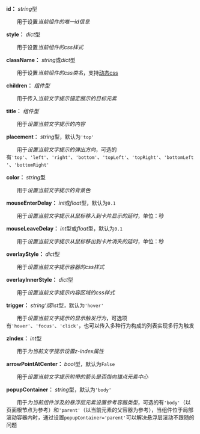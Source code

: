 **id：** *string*型

　　用于设置*当前组件的唯一id信息*

**style：** *dict*型

　　用于设置*当前组件的css样式*

**className：** *string*或*dict*型

　　用于设置*当前组件的css类名*，支持[动态css](/advanced-classname)

**children：** *组件型*

　　用于传入*当前文字提示锚定展示的目标元素*

**title：** *组件型*

　　用于*设置当前文字提示的内容*

**placement：** *string*型，默认为`'top'`

　　用于*设置当前文字提示的弹出方向*，可选的有`'top'`、`'left'`、`'right'`、`'bottom'`、`'topLeft'`、`'topRight'`、`'bottomLeft'`、`'bottomRight'`

**color：** *string*型

　　用于*设置当前文字提示的背景色*

**mouseEnterDelay：** *int*或*float*型，默认为`0.1`

　　用于*设置当前文字提示从鼠标移入到卡片显示的延时*，单位：秒

**mouseLeaveDelay：** *int*型或*float*型，默认为`0.1`

　　用于*设置当前文字提示从鼠标移出到卡片消失的延时*，单位：秒

**overlayStyle：** *dict*型

　　用于*设置当前文字提示容器的css样式*

**overlayInnerStyle：** *dict*型

　　用于*设置当前文字提示内容区域的css样式*

**trigger：** *string‘*或*list*型，默认为`'hover'`

　　用于*设置当前文字提示的显示触发行为*，可选项有`'hover'`、`'focus'`、`'click'`，也可以传入多种行为构成的列表实现多行为触发

**zIndex：** *int*型

　　用于*为当前文字提示设置z-index属性*

**arrowPointAtCenter：** *bool*型，默认为`False`

　　用于*设置当前文字提示附带的箭头是否指向锚点元素中心*

**popupContainer：** *string*型，默认为`'body'`

　　用于*为当前组件涉及的悬浮层元素设置参考容器类型*，可选的有`'body'`（以页面根节点为参考）和`'parent'`（以当前元素的父容器为参考），当组件位于局部滚动容器内时，通过设置`popupContainer='parent'`可以解决悬浮层滚动不跟随的问题
